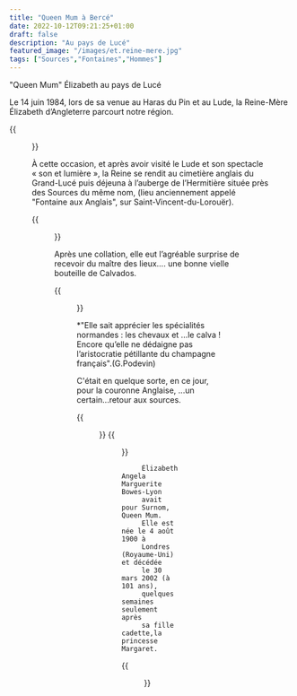 ```yaml
---
title: "Queen Mum à Bercé"
date: 2022-10-12T09:21:25+01:00
draft: false
description: "Au pays de Lucé"
featured_image: "/images/et.reine-mere.jpg"
tags: ["Sources","Fontaines","Hommes"]
---
```



"Queen Mum" Élizabeth au pays de Lucé

Le 14 juin 1984, lors de sa venue au Haras du Pin et au Lude,
la Reine-Mère Élizabeth d’Angleterre parcourt notre région. 

{{<figure src="/images/articles/mere.jpg" title="Collation à l’Hermitière">}}
  
À cette occasion, et après avoir visité le Lude et son spectacle « son et lumière », 
  la Reine se rendit au cimetière anglais du Grand-Lucé puis déjeuna à l’auberge 
  de l’Hermitière située près des Sources du même nom, (lieu anciennement appelé
  "Fontaine aux Anglais", sur Saint-Vincent-du-Lorouër).
  
{{<figure src="/images/articles/calvados.jpg" title="Queen Mum reçoit des mains de Guy Podevin le présent">}}
  
Après une collation, elle eut l’agréable surprise de recevoir du maître 
  des lieux…. une bonne vielle bouteille de Calvados. 
  
{{<figure src="/images/articles/equipe.jpg" title="Photo traditionnelle avec toute l’équipe">}}
  
*"Elle sait apprécier les spécialités normandes : les chevaux et …le calva ! 
  Encore qu’elle ne dédaigne pas l’aristocratie pétillante du champagne français".(G.Podevin)
  
C'était en quelque sorte, en ce jour, pour la couronne Anglaise,
  ...un certain...retour aux sources.
  
{{<figure src="/images/articles/couronne.jpg" title="Le petit mot de Sir Ralph Anstruther, écuyer de la Reine">}}
{{<figure src="/images/articles/personnes.jpg" title="Personnes présentes ce jour">}}

         Élizabeth Angela Marguerite Bowes-Lyon
         avait pour Surnom, Queen Mum. 
         Elle est née le 4 août 1900 à
         Londres (Royaume-Uni) et décédée
         le 30 mars 2002 (à 101 ans),
         quelques semaines seulement après 
         sa fille cadette,la princesse Margaret.
  
{{<figure src="/images/articles/queenmum.jpg" title="Signature du livre d’or">}}
